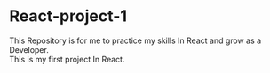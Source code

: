# React-project-1
This Repository is for me to practice my skills In React and grow as a Developer.
<br>
This is my first project In React.
